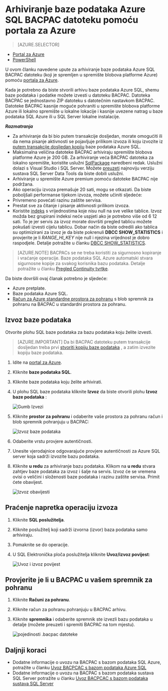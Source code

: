 <properties
    pageTitle="Arhiviranje baze podataka Azure SQL BACPAC datoteku pomoću portala za Azure"
    description="Arhiviranje baze podataka Azure SQL BACPAC datoteku pomoću portala za Azure"
    services="sql-database"
    documentationCenter=""
    authors="stevestein"
    manager="jhubbard"
    editor=""/>

<tags
    ms.service="sql-database"
    ms.devlang="NA"
    ms.date="08/15/2016"
    ms.author="sstein"
    ms.workload="data-management"
    ms.topic="article"
    ms.tgt_pltfrm="NA"/>


# <a name="archive-an-azure-sql-database-to-a-bacpac-file-using-the-azure-portal"></a>Arhiviranje baze podataka Azure SQL BACPAC datoteku pomoću portala za Azure

> [AZURE.SELECTOR]
- [Portal za Azure](sql-database-export.md)
- [PowerShell](sql-database-export-powershell.md)

U ovom članku navedene upute za arhiviranje baze podataka Azure SQL BACPAC datoteku (koji je spremljen u spremište blobova platforme Azure) pomoću [portala za Azure](https://portal.azure.com).

Kada je potrebno da biste stvorili arhivu baze podataka Azure SQL, shemu baze podataka i podatke možete izvesti u datoteku BACPAC. Datoteka BACPAC se jednostavno ZIP datoteku s datotečnim nastavkom BACPAC. Datoteke BACPAC kasnije moguće pohraniti u spremište blobova platforme Azure ili lokalno spremište u lokalne lokacije i kasnije uvezene natrag u baze podataka SQL Azure ili u SQL Server lokalne instalacije. 

***Razmatranja***

- Za arhiviranje da bi bio putem transakcije dosljedan, morate omogućiti ili da nema pisanje aktivnosti se pojavljuje prilikom izvoza ili koju izvozite iz [putem transakcije dosljedan kopiju](sql-database-copy.md) baze podataka Azure SQL.
- Maksimalna veličina datoteke BACPAC arhiviraju spremište blobova platforme Azure je 200 GB. Za arhiviranje veća BACPAC datoteka za lokalno spremište, koristite uslužni [SqlPackage](https://msdn.microsoft.com/library/hh550080.aspx) naredbeni redak. Uslužni dolazi s Visual Studio i SQL Server. Možete [preuzeti](https://msdn.microsoft.com/library/mt204009.aspx) najnoviju verziju sustava SQL Server Data Tools da biste dobili uslužni.
- Arhiviranje u spremište Azure premium pomoću datoteke BACPAC nije podržana.
- Ako operaciju izvoza premašuje 20 sati, mogu se otkazati. Da biste poboljšali performanse tijekom izvoza, možete učiniti sljedeće:
 - Privremeno povećati razinu zaštite servisa.
 - Prestat sve za čitanje i pisanje aktivnosti prilikom izvoza.
 - Koristite [indeks](https://msdn.microsoft.com/library/ms190457.aspx) s vrijednostima koje nisu null na sve velike tablice. Izvoz možda bez grupirani indeksi neće uspjeti ako je potrebno više od 6 12 sati. To je jer servis za izvoz morate dovršiti pregled tablicu možete pokušati izvesti cijelu tablicu. Dobar način da biste odredili ako tablica su optimizirani za izvoz je da biste pokrenuli **DBCC SHOW_STATISTICS** i provjerite je li *RANGE_HI_KEY* nije null i njezina vrijednost je dobro raspodjele. Detalje potražite u članku [DBCC SHOW_STATISTICS](https://msdn.microsoft.com/library/ms174384.aspx).


> [AZURE.NOTE] BACPACs se ne treba koristiti za sigurnosno kopiranje i vraćanje operacije. Baze podataka SQL Azure automatski stvara sigurnosne kopije za svakog korisnika bazu podataka. Detalje potražite u članku [Pregled Continuity tvrtke](sql-database-business-continuity.md).

Da biste dovršili ovaj članak potrebno je sljedeće:

- Azure pretplate.
- Baze podataka Azure SQL. 
- [Račun za Azure standardne prostora za pohranu](../storage/storage-create-storage-account.md) s blob spremnik za pohranu na BACPAC u standardni prostora za pohranu.

## <a name="export-your-database"></a>Izvoz baze podataka

Otvorite plohu SQL baze podataka za bazu podataka koju želite izvesti.

> [AZURE.IMPORTANT] Da bi BACPAC datoteku putem transakcije dosljedan treba prvi [stvoriti kopiju baze podataka](sql-database-copy.md) , a zatim izvezite kopiju baze podataka. 

1.  Idite na [portal za Azure](https://portal.azure.com).
2.  Kliknite **baze podataka SQL**.
3.  Kliknite baze podataka koju želite arhivirati.
4.  U plohu SQL baze podataka kliknite **Izvoz** da biste otvorili plohu **Izvoz baze podataka** :

    ![Gumb Izvezi][1]

5.  Kliknite **prostor za pohranu** i odaberite vaše prostora za pohranu račun i blob spremnik pohranjuju u BACPAC:

    ![Izvoz baze podataka][2]

6. Odaberite vrstu provjere autentičnosti. 
7.  Unesite vjerodajnice odgovarajuće provjere autentičnosti za Azure SQL server koja sadrži izvozite bazu podataka.
8.  Kliknite **u redu** za arhiviranje bazu podataka. Klikom na **u redu** stvara zahtjev baze podataka za izvoz i šalje na servis. Izvoz će se vremena ovisi o veličini i složenosti baze podataka i razinu zaštite servisa. Primit ćete obavijest.

    ![Izvoz obavijesti][3]

## <a name="monitor-the-progress-of-the-export-operation"></a>Praćenje napretka operaciju izvoza

1.  Kliknite **SQL poslužitelja**.
2.  Kliknite poslužitelj koji sadrži izvorna (izvor) baza podataka samo arhiviraju.
3.  Pomaknite se do operacije.
4.  U SQL Elektronička ploča poslužitelja kliknite **Uvoz/izvoz povijest**:

    ![Uvoz i izvoz povijest][4]

## <a name="verify-the-bacpac-is-in-your-storage-container"></a>Provjerite je li u BACPAC u vašem spremnik za pohranu

1.  Kliknite **Računi za pohranu**.
2.  Kliknite račun za pohranu pohranjuju u BACPAC arhivu.
3.  Kliknite **spremnika** i odaberite spremnik ste izvezli bazu podataka u detalje (možete preuzeti i spremiti BACPAC na tom mjestu).

    ![pojedinosti .bacpac datoteke][5]  

## <a name="next-steps"></a>Daljnji koraci

- Dodatne informacije o uvozu na BACPAC s bazom podataka SQL Azure, potražite u članku [Uvoz BACPCAC s bazom podataka Azure SQL](sql-database-import.md)
- Dodatne informacije o uvozu na BACPAC s bazom podataka sustava SQL Server potražite u članku [Uvoz BACPCAC s bazom podataka sustava SQL Server](https://msdn.microsoft.com/library/hh710052.aspx)



<!--Image references-->
[1]: ./media/sql-database-export/export.png
[2]: ./media/sql-database-export/export-blade.png
[3]: ./media/sql-database-export/export-notification.png
[4]: ./media/sql-database-export/export-history.png
[5]: ./media/sql-database-export/bacpac-archive.png

